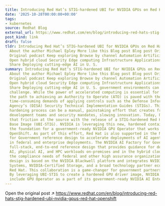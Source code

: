 ```yaml
---
title: Introducing Red Hat’s STIG-hardened UBI for NVIDIA GPUs on Red Hat OpenShift
date: '2025-10-28T00:00:00+00:00'
tags:
- kubernetes
source: Redhat Blog
external_url: https://www.redhat.com/en/blog/introducing-red-hats-stig-hardened-ubi-nvidia-gpus-red-hat-openshift
post_kind: link
draft: false
tldr: Introducing Red Hat’s STIG-hardened UBI for NVIDIA GPUs on Red Hat OpenShift
  About the author Michael Epley More like this Blog post Blog post Original podcast
  Original podcast Keep exploring Browse by channel Automation Artificial intelligence
  Open hybrid cloud Security Edge computing Infrastructure Applications Virtualization
  Share Deploying cutting-edge AI in U. S.
summary: Introducing Red Hat’s STIG-hardened UBI for NVIDIA GPUs on Red Hat OpenShift
  About the author Michael Epley More like this Blog post Blog post Original podcast
  Original podcast Keep exploring Browse by channel Automation Artificial intelligence
  Open hybrid cloud Security Edge computing Infrastructure Applications Virtualization
  Share Deploying cutting-edge AI in U. S. government environments can present a formidable
  challenge. While the power of accelerated computing is essential for modern workloads,
  the path to achieving an Authority to Operate (ATO) is paved with the complex and
  time-consuming demands of applying controls such as the Defense Information Systems
  Agency’s (DISA) Security Technical Implementation Guides (STIGs). This crucial security
  hardening process can be a manual, painstaking effort that creates friction between
  development teams and security mandates, slowing innovation. Today, Red Hat is reducing
  that friction at the source with the release of a STIG-hardened Red Hat Universal
  Base Image (UBI-STIG). NVIDIA is leveraging this new, hardened container image as
  the foundation for a government-ready NVIDIA GPU Operator that works with Red Hat
  OpenShift. As part of this effort, Red Hat is also supported in the NVIDIA AI Factory
  for Government reference design to accelerate deployments of AI agents and applications
  in federal and enterprise deployments. The NVIDIA AI Factory for Government is a
  full-stack, end-to-end reference design that provides guidance for deploying agentic
  AI, physical AI, and HPC workloads on-premises and in the hybrid cloud, while meeting
  the compliance needs of federal and other high assurance organizations. The reference
  design is based on the NVIDIA Blackwell platform and integrates NVIDIA-Certified
  Systems, NVIDIA-Certified Storage, and a broad technology partner ecosystem, including
  Red Hat. This collaboration is a game-changer for government partners and agencies.
  By leveraging UBI-STIG to create a hardened GPU driver image, NVIDIA is able to
  include GPU Operator as a part of its government-ready NVIDIA AI Enterprise software.
---
```

Open the original post ↗ https://www.redhat.com/en/blog/introducing-red-hats-stig-hardened-ubi-nvidia-gpus-red-hat-openshift
